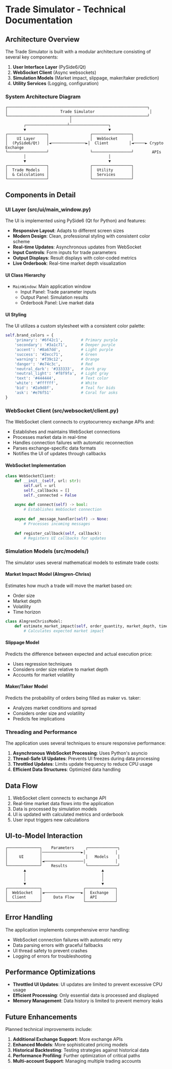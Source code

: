 # Trade Simulator - Technical Documentation

## Architecture Overview

The Trade Simulator is built with a modular architecture consisting of several key components:

1. **User Interface Layer** (PySide6/Qt)
2. **WebSocket Client** (Async websockets)
3. **Simulation Models** (Market impact, slippage, maker/taker prediction)
4. **Utility Services** (Logging, configuration)

### System Architecture Diagram

```
┌─────────────────────────────────────────────────────────────┐
│                       Trade Simulator                        │
└───────────────────────────┬─────────────────────────────────┘
                            │
        ┌──────────────────┴─────────────────┐
        ▼                                    ▼
┌─────────────────┐                  ┌─────────────────┐
│    UI Layer     │                  │  WebSocket      │
│  (PySide6/Qt)   │◄───────────────►│  Client         │◄─────► Crypto Exchange
└─────────────────┘                  └─────────────────┘        APIs
        │                                    │
        ▼                                    ▼
┌─────────────────┐                  ┌─────────────────┐
│  Trade Models   │                  │  Utility        │
│  & Calculations │                  │  Services       │
└─────────────────┘                  └─────────────────┘
```

## Components in Detail

### UI Layer (src/ui/main_window.py)

The UI is implemented using PySide6 (Qt for Python) and features:

- **Responsive Layout**: Adapts to different screen sizes
- **Modern Design**: Clean, professional styling with consistent color scheme
- **Real-time Updates**: Asynchronous updates from WebSocket
- **Input Controls**: Form inputs for trade parameters
- **Output Displays**: Result displays with color-coded metrics
- **Live Orderbook**: Real-time market depth visualization

#### UI Class Hierarchy

- `MainWindow`: Main application window
  - Input Panel: Trade parameter inputs
  - Output Panel: Simulation results
  - Orderbook Panel: Live market data

#### UI Styling

The UI utilizes a custom stylesheet with a consistent color palette:

```python
self.brand_colors = {
    'primary': '#6f42c1',        # Primary purple
    'secondary': '#3a1c71',      # Deeper purple
    'accent': '#8a67dd',         # Light purple
    'success': '#2ecc71',        # Green
    'warning': '#f39c12',        # Orange
    'danger': '#e74c3c',         # Red
    'neutral_dark': '#333333',   # Dark gray
    'neutral_light': '#f8f9fa',  # Light gray
    'text': '#444444',           # Text color
    'white': '#ffffff',          # White
    'bid': '#2a9d8f',            # Teal for bids
    'ask': '#e76f51'             # Coral for asks
}
```

### WebSocket Client (src/websocket/client.py)

The WebSocket client connects to cryptocurrency exchange APIs and:

- Establishes and maintains WebSocket connections
- Processes market data in real-time
- Handles connection failures with automatic reconnection
- Parses exchange-specific data formats
- Notifies the UI of updates through callbacks

#### WebSocket Implementation

```python
class WebSocketClient:
    def __init__(self, url: str):
        self.url = url
        self._callbacks = []
        self._connected = False
        
    async def connect(self) -> bool:
        # Establishes WebSocket connection
        
    async def _message_handler(self) -> None:
        # Processes incoming messages
        
    def register_callback(self, callback):
        # Registers UI callbacks for updates
```

### Simulation Models (src/models/)

The simulator uses several mathematical models to estimate trade costs:

#### Market Impact Model (Almgren-Chriss)

Estimates how much a trade will move the market based on:
- Order size
- Market depth
- Volatility
- Time horizon

```python
class AlmgrenChrissModel:
    def estimate_market_impact(self, order_quantity, market_depth, time_horizon):
        # Calculates expected market impact
```

#### Slippage Model

Predicts the difference between expected and actual execution price:
- Uses regression techniques
- Considers order size relative to market depth
- Accounts for market volatility

#### Maker/Taker Model

Predicts the probability of orders being filled as maker vs. taker:
- Analyzes market conditions and spread
- Considers order size and volatility
- Predicts fee implications

### Threading and Performance

The application uses several techniques to ensure responsive performance:

1. **Asynchronous WebSocket Processing**: Uses Python's asyncio
2. **Thread-Safe UI Updates**: Prevents UI freezes during data processing
3. **Throttled Updates**: Limits update frequency to reduce CPU usage
4. **Efficient Data Structures**: Optimized data handling

## Data Flow

1. WebSocket client connects to exchange API
2. Real-time market data flows into the application
3. Data is processed by simulation models
4. UI is updated with calculated metrics and orderbook
5. User input triggers new calculations

## UI-to-Model Interaction

```
┌──────────────┐    Parameters     ┌─────────────┐
│              │─────────────────►│             │
│     UI       │                   │   Models    │
│              │◄─────────────────│             │
└──────────────┘    Results        └─────────────┘
        ▲                                 ▲
        │                                 │
        │                                 │
        ▼                                 ▼
┌──────────────┐                  ┌─────────────┐
│  WebSocket   │◄────────────────►│  Exchange   │
│  Client      │     Data Flow    │  API        │
└──────────────┘                  └─────────────┘
```

## Error Handling

The application implements comprehensive error handling:

- WebSocket connection failures with automatic retry
- Data parsing errors with graceful fallbacks
- UI thread safety to prevent crashes
- Logging of errors for troubleshooting

## Performance Optimizations

- **Throttled UI Updates**: UI updates are limited to prevent excessive CPU usage
- **Efficient Processing**: Only essential data is processed and displayed
- **Memory Management**: Data history is limited to prevent memory leaks

## Future Enhancements

Planned technical improvements include:

1. **Additional Exchange Support**: More exchange APIs
2. **Enhanced Models**: More sophisticated pricing models
3. **Historical Backtesting**: Testing strategies against historical data
4. **Performance Profiling**: Further optimization of critical paths
5. **Multi-account Support**: Managing multiple trading accounts 